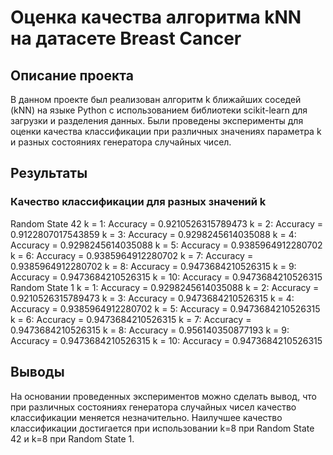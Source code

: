 # Оценка качества алгоритма kNN на датасете Breast Cancer
## Описание проекта
В данном проекте был реализован алгоритм k ближайших соседей (kNN) на языке Python с использованием библиотеки scikit-learn для загрузки и разделения данных. Были проведены эксперименты для оценки качества классификации при различных значениях параметра k и разных состояниях генератора случайных чисел.

## Результаты
### Качество классификации для разных значений k
Random State 42
k = 1: Accuracy = 0.9210526315789473
k = 2: Accuracy = 0.9122807017543859
k = 3: Accuracy = 0.9298245614035088
k = 4: Accuracy = 0.9298245614035088
k = 5: Accuracy = 0.9385964912280702
k = 6: Accuracy = 0.9385964912280702
k = 7: Accuracy = 0.9385964912280702
k = 8: Accuracy = 0.9473684210526315
k = 9: Accuracy = 0.9473684210526315
k = 10: Accuracy = 0.9473684210526315
Random State 1
k = 1: Accuracy = 0.9298245614035088
k = 2: Accuracy = 0.9210526315789473
k = 3: Accuracy = 0.9473684210526315
k = 4: Accuracy = 0.9385964912280702
k = 5: Accuracy = 0.9473684210526315
k = 6: Accuracy = 0.9473684210526315
k = 7: Accuracy = 0.9473684210526315
k = 8: Accuracy = 0.956140350877193
k = 9: Accuracy = 0.9473684210526315
k = 10: Accuracy = 0.9473684210526315
## Выводы
На основании проведенных экспериментов можно сделать вывод, что при различных состояниях генератора случайных чисел качество классификации меняется незначительно.
Наилучшее качество классификации достигается при использовании k=8 при Random State 42 и k=8 при Random State 1.
